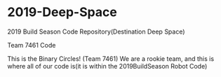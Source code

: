# 2019-Deep-Space
2019 Build Season Code Repository(Destination Deep Space)

Team 7461 Code

This is the Binary Circles! (Team 7461) We are a rookie team, and this is where all of our code is(it is within the 2019BuildSeason Robot Code)

